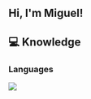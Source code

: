 ## Hi, I'm Miguel!

## :computer: Knowledge <br />

### Languages
<img src="https://img.shields.io/static/v1?label=&message=TYPESCRIPT&color=3178c6&style=for-the-badge&logo=typescript"/>
